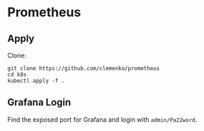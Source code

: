 # Prometheus

## Apply
  Clone:

    git clone https://github.com/clemenko/prometheus
    cd k8s
    kubectl apply -f .

## Grafana Login
Find the exposed port for Grafana and login with `admin/Pa22word`.